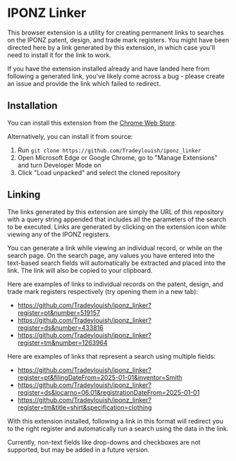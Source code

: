 # IPONZ Linker
This browser extension is a utility for creating permanent links to searches on the IPONZ patent, design, and trade mark registers. You might have been directed here by a link generated by this extension, in which case you'll need to install it for the link to work.

If you have the extension installed already and have landed here from following a generated link, you've likely come across a bug - please create an issue and provide the link which failed to redirect.

## Installation
You can install this extension from the [Chrome Web Store](https://chromewebstore.google.com/detail/iponz-linker/ekoaiaoikoakfaddefogbojeokkehngk).

Alternatively, you can install it from source:
1. Run ```git clone https://github.com/Tradeylouish/iponz_linker```
2. Open Microsoft Edge or Google Chrome, go to "Manage Extensions" and turn Developer Mode on
3. Click "Load unpacked" and select the cloned repository

## Linking
The links generated by this extension are simply the URL of this repository with a query string appended that includes all the parameters of the search to be executed. Links are generated by clicking on the extension icon while viewing any of the IPONZ registers.

You can generate a link while viewing an individual record, or while on the search page. On the search page, any values you have entered into the text-based search fields will automatically be extracted and placed into the link. The link will also be copied to your clipboard.

Here are examples of links to individual records on the patent, design, and trade mark registers respectively (try opening them in a new tab):
* https://github.com/Tradeylouish/iponz_linker?register=pt&number=519157
* https://github.com/Tradeylouish/iponz_linker?register=ds&number=433816
* https://github.com/Tradeylouish/iponz_linker?register=tm&number=1263964

Here are examples of links that represent a search using multiple fields:
* https://github.com/Tradeylouish/iponz_linker?register=pt&filingDateFrom=2025-01-01&inventor=Smith
* https://github.com/Tradeylouish/iponz_linker?register=ds&locarno=06.01&registrationDateFrom=2025-01-01
* https://github.com/Tradeylouish/iponz_linker?register=tm&title=shirt&specification=clothing

With this extension installed, following a link in this format will redirect you to the right register and automatically run a search using the data in the link. 

Currently, non-text fields like drop-downs and checkboxes are not supported, but may be added in a future version.

